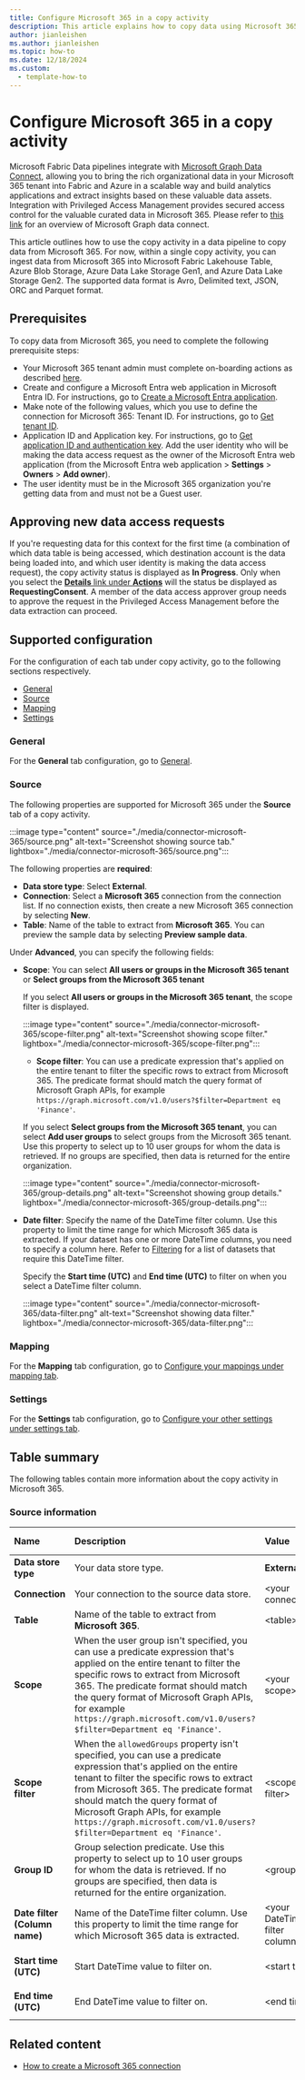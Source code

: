 ```yaml
---
title: Configure Microsoft 365 in a copy activity
description: This article explains how to copy data using Microsoft 365.
author: jianleishen
ms.author: jianleishen
ms.topic: how-to
ms.date: 12/18/2024
ms.custom:
  - template-how-to
---
```


# Configure Microsoft 365 in a copy activity

Microsoft Fabric Data pipelines integrate with [Microsoft Graph Data Connect](https://developer.microsoft.com/graph/data-connect), allowing you to bring the rich organizational data in your Microsoft 365 tenant into Fabric and Azure in a scalable way and build analytics applications and extract insights based on these valuable data assets. Integration with Privileged Access Management provides secured access control for the valuable curated data in Microsoft 365. Please refer to [this link](/graph/data-connect-concept-overview) for an overview of Microsoft Graph data connect.

This article outlines how to use the copy activity in a data pipeline to copy data from Microsoft 365. For now, within a single copy activity, you can ingest data from Microsoft 365 into Microsoft Fabric Lakehouse Table, Azure Blob Storage, Azure Data Lake Storage Gen1, and Azure Data Lake Storage Gen2. The supported data format is Avro, Delimited text, JSON, ORC and Parquet format.

## Prerequisites

To copy data from Microsoft 365, you need to complete the following prerequisite steps:

- Your Microsoft 365 tenant admin must complete on-boarding actions as described [here](/events/build-may-2021/microsoft-365-teams/breakouts/od483/).
- Create and configure a Microsoft Entra web application in Microsoft Entra ID. For instructions, go to [Create a Microsoft Entra application](/entra/identity-platform/howto-create-service-principal-portal#register-an-application-with-microsoft-entra-id-and-create-a-service-principal).
- Make note of the following values, which you use to define the connection for Microsoft 365:
Tenant ID. For instructions, go to [Get tenant ID](/entra/identity-platform/howto-create-service-principal-portal#sign-in-to-the-application).
- Application ID and Application key. For instructions, go to [Get application ID and authentication key](/entra/identity-platform/howto-create-service-principal-portal#sign-in-to-the-application).
Add the user identity who will be making the data access request as the owner of the Microsoft Entra web application (from the Microsoft Entra web application > **Settings** > **Owners** > **Add owner**).
- The user identity must be in the Microsoft 365 organization you're getting data from and must not be a Guest user.

## Approving new data access requests

If you're requesting data for this context for the first time (a combination of which data table is being accessed, which destination account is the data being loaded into, and which user identity is making the data access request), the copy activity status is displayed as **In Progress**. Only when you select the [**Details** link under **Actions**](/azure/data-factory/copy-activity-overview#monitoring) will the status be displayed as **RequestingConsent**. A member of the data access approver group needs to approve the request in the Privileged Access Management before the data extraction can proceed.

## Supported configuration

For the configuration of each tab under copy activity, go to the following sections respectively.

- [General](#general)  
- [Source](#source)
- [Mapping](#mapping)
- [Settings](#settings)

### General

For the **General** tab configuration, go to [General](activity-overview.md#general-settings).

### Source

The following properties are supported for Microsoft 365 under the **Source** tab of a copy activity.

:::image type="content" source="./media/connector-microsoft-365/source.png" alt-text="Screenshot showing source tab." lightbox="./media/connector-microsoft-365/source.png":::

The following properties are **required**:

- **Data store type**: Select **External**.
- **Connection**:  Select a **Microsoft 365** connection from the connection list. If no connection exists, then create a new Microsoft 365 connection by selecting **New**.
- **Table**: Name of the table to extract from **Microsoft 365**. You can preview the sample data by selecting **Preview sample data**.

Under **Advanced**, you can specify the following fields:

- **Scope**: You can select **All users or groups in the Microsoft 365 tenant** or **Select groups from the Microsoft 365 tenant**

  If you select **All users or groups in the Microsoft 365 tenant**, the scope filter is displayed.

  :::image type="content" source="./media/connector-microsoft-365/scope-filter.png" alt-text="Screenshot showing scope filter." lightbox="./media/connector-microsoft-365/scope-filter.png":::

  - **Scope filter**: You can use a predicate expression that's applied on the entire tenant to filter the specific rows to extract from Microsoft 365. The predicate format should match the query format of Microsoft Graph APIs, for example `https://graph.microsoft.com/v1.0/users?$filter=Department eq 'Finance'`.

  If you select **Select groups from the Microsoft 365 tenant**, you can select **Add user groups** to select groups from the Microsoft 365 tenant. Use this property to select up to 10 user groups for whom the data is retrieved. If no groups are specified, then data is returned for the entire organization.

  :::image type="content" source="./media/connector-microsoft-365/group-details.png" alt-text="Screenshot showing group details." lightbox="./media/connector-microsoft-365/group-details.png":::

- **Date filter**: Specify the name of the DateTime filter column. Use this property to limit the time range for which Microsoft 365 data is extracted. If your dataset has one or more DateTime columns, you need to specify a column here. Refer to [Filtering](/graph/data-connect-filtering#filtering) for a list of datasets that require this DateTime filter.

  Specify the **Start time (UTC)** and **End time (UTC)** to filter on when you select a DateTime filter column.

  :::image type="content" source="./media/connector-microsoft-365/data-filter.png" alt-text="Screenshot showing data filter." lightbox="./media/connector-microsoft-365/data-filter.png":::

### Mapping

For the **Mapping** tab configuration, go to [Configure your mappings under mapping tab](copy-data-activity.md#configure-your-mappings-under-mapping-tab).

### Settings

For the **Settings** tab configuration, go to [Configure your other settings under settings tab](copy-data-activity.md#configure-your-other-settings-under-settings-tab).

## Table summary

The following tables contain more information about the copy activity in Microsoft 365.

### Source information

|Name |Description |Value|Required |JSON script property |
|:---|:---|:---|:---|:---|
|**Data store type**|Your data store type.| **External**|Yes|/|
|**Connection** |Your connection to the source data store.|\<your connection> |Yes|connection|
|**Table**|Name of the table to extract from **Microsoft 365**.|\<table>|Yes|table|
|**Scope**|When the user group isn't specified, you can use a predicate expression that's applied on the entire tenant to filter the specific rows to extract from Microsoft 365. The predicate format should match the query format of Microsoft Graph APIs, for example `https://graph.microsoft.com/v1.0/users?$filter=Department eq 'Finance'`.|\<your scope>|Yes|scope|
|**Scope filter**|When the `allowedGroups` property isn't specified, you can use a predicate expression that's applied on the entire tenant to filter the specific rows to extract from Microsoft 365. The predicate format should match the query format of Microsoft Graph APIs, for example `https://graph.microsoft.com/v1.0/users?$filter=Department eq 'Finance'`.|\<scope filter>|No|userScopeFilterUri|
|**Group ID**|Group selection predicate. Use this property to select up to 10 user groups for whom the data is retrieved. If no groups are specified, then data is returned for the entire organization.|\<group id>|No|allowedGroups|
|**Date filter<br>(Column name)**|Name of the DateTime filter column. Use this property to limit the time range for which Microsoft 365 data is extracted.|\<your DateTime filter column>|Yes if data has one or more DateTime columns.|dateFilterColumn|
|**Start time (UTC)**|Start DateTime value to filter on.|\<start time>|Yes if `dateFilterColumn` is specified|startTime|
|**End time (UTC)**|End DateTime value to filter on.|\<end time>|Yes if `dateFilterColumn` is specified|endTime|

## Related content

- [How to create a Microsoft 365 connection](connector-microsoft-365.md)
